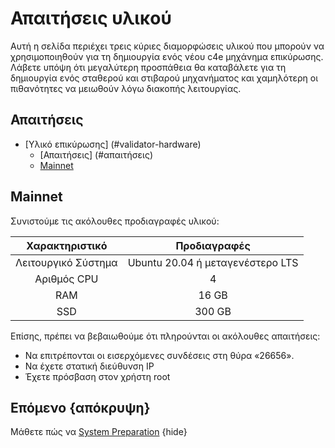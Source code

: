 <!--
παραγγελία: 1
-->

# Απαιτήσεις υλικού
Αυτή η σελίδα περιέχει τρεις κύριες διαμορφώσεις υλικού που μπορούν να χρησιμοποιηθούν για τη δημιουργία ενός νέου c4e
μηχάνημα επικύρωσης. Λάβετε υπόψη ότι μεγαλύτερη προσπάθεια θα καταβάλετε για τη δημιουργία ενός σταθερού και στιβαρού μηχανήματος και χαμηλότερη
οι πιθανότητες να μειωθούν λόγω διακοπής λειτουργίας.

## Απαιτήσεις
- [Υλικό επικύρωσης] (#validator-hardware)
   - [Απαιτήσεις] (#απαιτήσεις)
   - [Mainnet](#mainnet)


## Mainnet
Συνιστούμε τις ακόλουθες προδιαγραφές υλικού:
     

| Χαρακτηριστικό | Προδιαγραφές |
| :------------: | :-----------: |
| Λειτουργικό Σύστημα | Ubuntu 20.04 ή μεταγενέστερο LTS |
| Αριθμός CPU | 4 |
| RAM | 16 GB |
| SSD | 300 GB |

Επίσης, πρέπει να βεβαιωθούμε ότι πληρούνται οι ακόλουθες απαιτήσεις:
* Να επιτρέπονται οι εισερχόμενες συνδέσεις στη θύρα «26656».
* Να έχετε στατική διεύθυνση IP
* Έχετε πρόσβαση στον χρήστη root


## Επόμενο {απόκρυψη}

Μάθετε πώς να [System Preparation](system-preparation.md) {hide}
